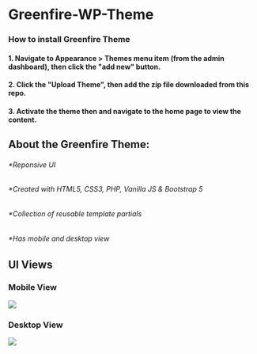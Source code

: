 # Greenfire-WP-Theme

### How to install Greenfire Theme
#### 1. Navigate to Appearance > Themes menu item (from the admin dashboard), then click the "add new" button.
#### 2. Click the "Upload Theme", then add the zip file downloaded from this repo.
#### 3. Activate the theme then and navigate to the home page to view the content.



## About the Greenfire Theme:
###### *Reponsive UI
###### *Created with HTML5, CSS3, PHP, Vanilla JS & Bootstrap 5
###### *Collection of reusable template partials
###### *Has mobile and desktop view

## UI Views
### Mobile View
![](https://i.imgur.com/nfm6Xpk.png?4)

### Desktop View
![](https://i.imgur.com/iWTrgBr.png?2)
